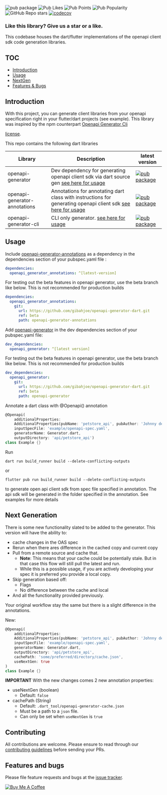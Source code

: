 ![pub package](https://img.shields.io/pub/v/openapi_generator.svg) ![Pub Likes](https://img.shields.io/pub/likes/openapi_generator?) ![Pub Points](https://img.shields.io/pub/points/openapi_generator) ![Pub Popularity](https://img.shields.io/pub/popularity/openapi_generator) ![GitHub Repo stars](https://img.shields.io/github/stars/gibahjoe/openapi-generator-dart)
[![codecov](https://codecov.io/gh/gibahjoe/openapi-generator-dart/graph/badge.svg?token=MF8SDQJMGP)](https://codecov.io/gh/gibahjoe/openapi-generator-dart)

### Like this library? Give us a star or a like.

This codebase houses the dart/flutter implementations of the openapi client sdk code generation libraries.

## TOC

- [Introduction](#introduction)
- [Usage](#usage)
- [NextGen](#next-generation)
- [Features & Bugs](#features-and-bugs)

## Introduction

With this project, you can generate client libraries from your openapi specification right in your
flutter/dart projects (see example). This library was inspired by the npm
counterpart [Openapi Generator Cli](https://www.npmjs.com/package/@openapitools/openapi-generator-cli)

[license](https://github.com/gibahjoe/openapi-generator-dart/blob/master/openapi-generator-annotations/LICENSE).

This repo contains the following dart libraries

| Library                       | Description                                                                                                                                                            | latest version                                                                                                               |
|-------------------------------|------------------------------------------------------------------------------------------------------------------------------------------------------------------------|------------------------------------------------------------------------------------------------------------------------------|
| openapi-generator             | Dev dependency for generating openapi client sdk via dart source gen [see here for usage](https://pub.dev/packages/openapi_generator)                                  | [![pub package](https://img.shields.io/pub/v/openapi_generator.svg)](https://pub.dev/packages/openapi_generator)             |
| openapi-generator-annotations | Annotations for annotating dart class with instructions for generating openapi client sdk [see here for usage](https://pub.dev/packages/openapi_generator_annotations) | [![pub package](https://img.shields.io/pub/v/openapi_generator_annotations.svg)](https://pub.dev/packages/openapi_generator) |
| openapi-generator-cli         | CLI only generator.  [see here for usage](https://pub.dev/packages/openapi_generator_cli)                                                                              | [![pub package](https://img.shields.io/pub/v/openapi_generator_cli.svg)](https://pub.dev/packages/openapi_generator_cli)     |

## Usage

Include [openapi-generator-annotations](https://pub.dev/packages/openapi_generator_annotations) as a dependency in the
dependencies section of your pubspec.yaml file :

```yaml
dependencies:
  openapi_generator_annotations: ^[latest-version]
```

For testing out the beta features in openapi generator, use the beta branch like below. This is not recommended for
production builds

```yaml
dependencies:
  openapi_generator_annotations:
    git:
      url: https://github.com/gibahjoe/openapi-generator-dart.git
      ref: beta
      path: openapi-generator-annotations
```

Add [openapi-generator](https://pub.dev/packages/openapi_generator) in the dev dependencies section of your pubspec.yaml
file:

```yaml
dev_dependencies:
  openapi_generator: ^[latest version]
```

For testing out the beta features in openapi generator, use the beta branch like below. This is not recommended for
production builds

```yaml
dev_dependencies:
  openapi_generator:
    git:
      url: https://github.com/gibahjoe/openapi-generator-dart.git
      ref: beta
      path: openapi-generator
```

Annotate a dart class with @Openapi() annotation

```dart
@Openapi(
    additionalProperties:
    AdditionalProperties(pubName: 'petstore_api', pubAuthor: 'Johnny dep'),
    inputSpecFile: 'example/openapi-spec.yaml',
    generatorName: Generator.dart,
    outputDirectory: 'api/petstore_api')
class Example {}
```

Run

```shell
dart run build_runner build --delete-conflicting-outputs
```

or

```shell
flutter pub run build_runner build --delete-conflicting-outputs
```

to generate open api client sdk from spec file specified in annotation.
The api sdk will be generated in the folder specified in the annotation. See examples for more details

## Next Generation

There is some new functionality slated to be added to the generator. This version will have the ability to:

- cache changes in the OAS spec
- Rerun when there ares difference in the cached copy and current copy
- Pull from a remote source and cache that.
    - **Note**: This means that your cache could be potentially stale. But in that case this flow will still pull the
      latest and run.
    - While this is a possible usage, if you are actively developing your spec it is preferred you provide a local copy.
- Skip generation based off:
    - Flags
    - No difference between the cache and local
- And all the functionality provided previously.

Your original workflow stay the same but there is a slight difference in the annotations.

New:

```dart
@Openapi(
    additionalProperties:
    AdditionalProperties(pubName: 'petstore_api', pubAuthor: 'Johnny dep'),
    inputSpecFile: 'example/openapi-spec.yaml',
    generatorName: Generator.dart,
    outputDirectory: 'api/petstore_api',
    cachePath: 'some/preferred/directory/cache.json',
    useNextGen: true
)
class Example {}
```

**IMPORTANT** With the new changes comes 2 new annotation properties:

- useNextGen (boolean)
    - Default: `false`
- cachePath (String)
    - Default: `.dart_tool/openapi-generator-cache.json`
    - Must be a path to a `json` file.
    - Can only be set when `useNextGen` is `true`

## Contributing

All contributions are welcome. Please ensure to read through our [contributing guidelines](Contributing.md) before
sending your PRs.

## Features and bugs

Please file feature requests and bugs at the [issue tracker][tracker].

[tracker]: https://github.com/gibahjoe/openapi-generator-dart/issues

<a href="https://www.buymeacoffee.com/gibahjoe" target="_blank"><img src="https://bmc-cdn.nyc3.digitaloceanspaces.com/BMC-button-images/custom_images/orange_img.png" alt="Buy Me A Coffee" style="height: auto !important;width: auto !important;" ></a>
